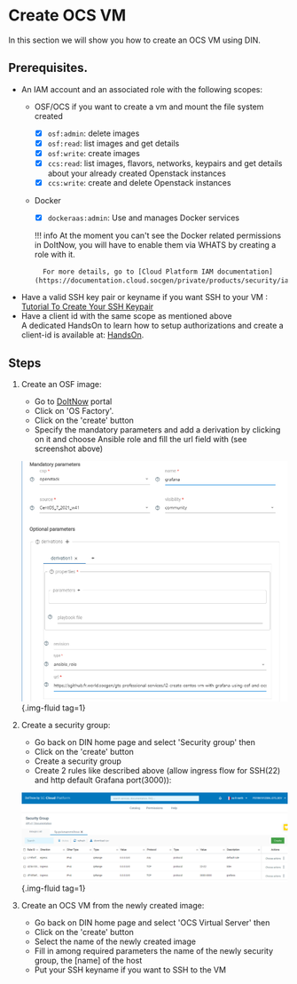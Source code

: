 # Create OCS VM
In this section we will show you how to create an OCS VM using DIN.

## Prerequisites.

- An IAM account and an associated role with the following scopes:
    - OSF/OCS
        if you want to create a vm and mount the file system created  
        - [x] `osf:admin`: delete images
        - [x] `osf:read`: list images and get details
        - [x] `osf:write`: create images
        - [x] `ccs:read`: list images, flavors, networks, keypairs and get details about your already created Openstack instances
        - [x] `ccs:write`: create and delete Openstack instances
    - Docker
        - [x] `dockeraas:admin`: Use and manages Docker services

        !!! info
            At the moment you can't see the Docker related permissions in DoItNow, you will have to enable them via WHATS by creating a role with it.    
        
            For more details, go to [Cloud Platform IAM documentation](https://documentation.cloud.socgen/private/products/security/iam/concepts/product_description.html)
  
- Have a valid SSH key pair or keyname if you want SSH to your VM : [Tutorial To Create Your SSH Keypair](https://sgithub.fr.world.socgen/gts-professional-services/l3-bootcamp-prerequesites)
- Have a client id with the same scope as mentioned above  
  A dedicated HandsOn to learn how to setup authorizations and create a client-id is available at: [HandsOn](https://sgithub.fr.world.socgen/gts-professional-services/l2-how-to-set-up-account-authorizations-clientid).

## Steps
 
1. Create an OSF image:
    - Go to [DoItNow](https://go/din) portal
    - Click on 'OS Factory'.
    - Click on the 'create' button
    - Specify the mandatory parameters and add a derivation by clicking on it and choose Ansible role and fill the url field with (see screenshot above)

    ![](../../assets/images/docs/ocs/ocs/osf.png){.img-fluid tag=1}
  
2. Create a security group:
    - Go back on DIN home page and select 'Security group' then
    - Click on the 'create' button
    - Create a security group
    - Create 2 rules like described above (allow ingress flow for SSH(22) and http default Grafana port(3000)):  
    
    ![](../../assets/images/docs/ocs/ocs/security_group.png){.img-fluid tag=1}
  
3. Create an OCS VM from the newly created image:
    - Go back on DIN home page and select 'OCS Virtual Server' then
    - Click on the 'create' button
    - Select the name of the newly created image
    - Fill in among required parameters the name of the newly security group, the [name] of the host  
    - Put your SSH keyname if you want to SSH to the VM
